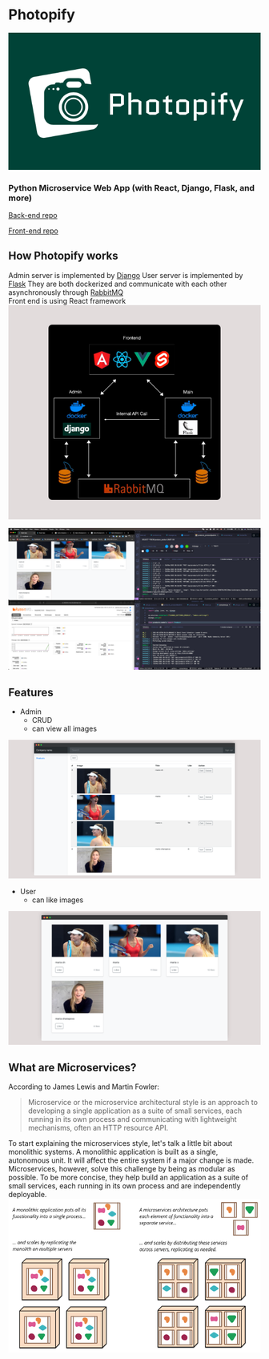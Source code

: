# Photopify


![logo](assets/logo.png)
### Python Microservice Web App (with React, Django, Flask, and more)
[Back-end repo](https://github.com/mjdfx073131/photopify-backend)

[Front-end repo](https://github.com/mjdfx073131/photopify-frontend)



## How Photopify works

Admin server is implemented by [Django](https://www.djangoproject.com)
User server is implemented by [Flask](https://flask.palletsprojects.com/en/1.1.x/)
They are both dockerized and communicate with each other asynchronously through [RabbitMQ](https://www.rabbitmq.com)  
Front end is using React framework
![workflow](assets/workflow.png)

![process](assets/process.png)


## Features

- Admin
  - CRUD 
  - can view all images

![admin_ui](assets/admin_ui.png)

- User
  - can like images 

![user_ui](assets/user_ui.png)


## What are Microservices?

According to James Lewis and Martin Fowler:

> Microservice or the microservice architectural style is an approach to developing a single application as a suite of small services, each running in its own process and communicating with lightweight mechanisms, often an HTTP resource API.

To start explaining the microservices style, let's talk a little bit about monolithic systems. A monolithic application is built as a single, autonomous unit. It will affect the entire system if a major change is made. Microservices, however, solve this challenge by being as modular as possible. To be more concise, they help build an application as a suite of small services, each running in its own process and are independently deployable.
![Monoliths and Microservice](assets/sketch.png)